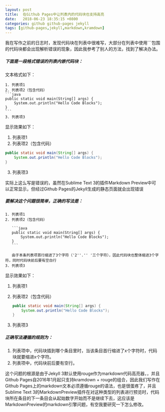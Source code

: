 ```yaml
---
layout: post
title:  在Github Pages中让列表内的代码块也支持高亮
date:   2018-06-23 18:35:15 +0800
categories: github github-pages jekyll
tags: [github-pages,jekyll,markdown,kramdown]
---
```


我在写作之前的日志时，发现代码块在列表中很难写，大部分在列表中使用```包围的代码块都会出现解析错误的现象，因此我参考了别人的方法，找到了解决办法。

##### 下面是一段格式错误的列表内嵌代码块：

文本格式如下：
~~~
1. 列表项1
2. 列表项2（包含代码）
```java
public static void main(String[] args) {
    System.out.println("Hello Code Blocks");
}
```
3. 列表项3
~~~

显示效果如下：

1. 列表项1
2. 列表项2（包含代码）
```java
public static void main(String[] args) {
    System.out.println("Hello Code Blocks");
}
```
3. 列表项3

实际上这么写是错误的，虽然在Sublime Text 3的插件Markdown Preview中可以正常显示，但经过Github Pages的Jekyll生成的静态页面就会出现错误

##### 要解决这个问题很简单，正确的写法是：

~~~
1. 列表项1
2. 列表项2（包含代码）

   ```java
   public static void main(String[] args) {
       System.out.println("Hello Code Blocks");
   }
   ```

   由于本条列表项首行缩进了3个字符（'2''.'' '三个字符），因此代码块也整体缩进3个字符，同时代码块前后要有空白行
3. 列表项3
~~~

显示效果如下：

1. 列表项1
2. 列表项2（包含代码）

   ```java
   public static void main(String[] args) {
       System.out.println("Hello Code Blocks");
   }
   ```

3. 列表项3

##### 正确写法遵循的规则为：

1. 列表项中，代码块插到哪个条目里时，当该条目首行缩进了x个字符时，代码块就要缩进x个字符。
2. 列表项中，代码块前后要有空行。

这个问题的根源是由于Jekyll 3默认使用rouge作为markdown代码高亮器，，并且Github Pages自2016年1月起只支持kramdown + rouge的组合，因此我们写作在Github Pages上的markdown文本必须遵循rouge的语法，也是很蛋疼了，并且Sublime Text 3的MarkdownPreview插件在对这种类型的列表进行预览时，代码块所在条目的下一条目会从起始数字开始而不是继续下去，这应该是MarkdownPreview的markdown引擎问题，有空我要研究一下怎么修改。
